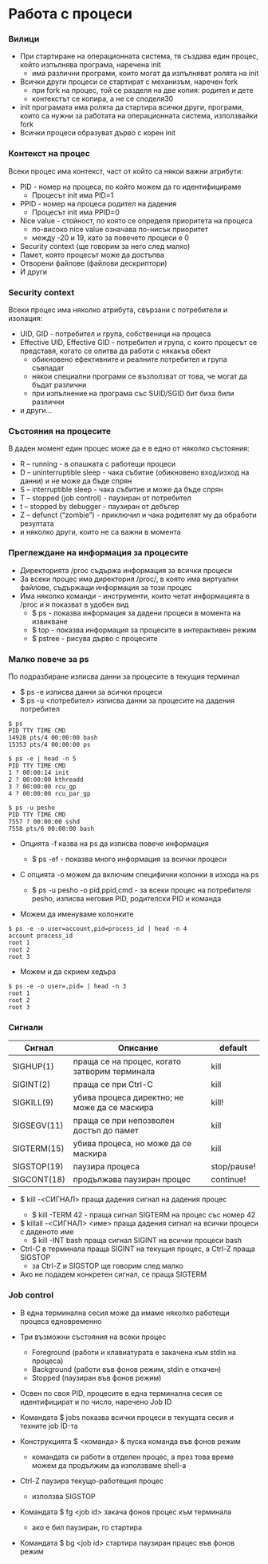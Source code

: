 # Работа с процеси #
### Вилици ###
- При стартиране на операционната система, тя създава един процес, който изпълнява програма, наречена init
  - има различни програми, които могат да изпълняват ролята на init
- Всички други процеси се стартират с механизъм, наречен fork
  - при fork на процес, той се разделя на две копия: родител и дете
  - контекстът се копира, а не се споделя30
- init програмата има ролята да стартира всички други, програми, които са нужни за работата на операционната система, използвайки fork
- Всички процеси образуват дърво с корен init

### Контекст на процес ###
  Всеки процес има контекст, част от който са някои важни атрибути:
- PID - номер на процеса, по който можем да го идентифицираме
  - Процесът init има PID=1
- PPID - номер на процеса родител на дадения
  - Процесът init има PPID=0
- Nice value - стойност, по която се определя приоритета на процеса
  - по-високо nice value означава по-нисък приоритет
  - между -20 и 19, като за повечето процеси е 0
- Security context (ще говорим за него след малко)
- Памет, която процесът може да достъпва
- Отворени файлове (файлови дескриптори)
- И други

### Security context ###
Всеки процес има няколко атрибута, свързани с потребители и изолация:
- UID, GID - потребител и група, собственици на процеса
- Effective UID, Effective GID - потребител и група, с които процесът се
представя, когато се опитва да работи с някакъв обект
  - обикновено ефективните и реалните потребител и група съвпадат
  - някои специални програми се възползват от това, че могат да бъдат
различни
  - при изпълнение на програма със SUID/SGID бит биха били различни
- и други…

### Състояния на процесите ###
В даден момент един процес може да е в едно от няколко състояния:
- R – running - в опашката с работещи процеси
- D – uninterruptible sleep - чака събитие (обикновено вход/изход на данни) и не може да бъде спрян
- S – interruptible sleep - чака събитие и може да бъде спрян
- T – stopped (job control) - паузиран от потребител
- t – stopped by debugger - паузиран от дебъгер
- Z – defunct (“zombie”) - приключил и чака родителят му да обработи резултата
- и няколко други, които не са важни в момента

### Преглеждане на информация за процесите ###
- Директорията /proc съдържа информация за всички процеси
- За всеки процес има директория /proc/<PID>, в която има виртуални файлове, съдържащи информация за този процес
- Има няколко команди - инструменти, които четат информацията в /proc и я показват в удобен вид
  - $ ps - показва информация за дадени процеси в момента на извикване
  - $ top - показва информация за процесите в интерактивен режим
  - $ pstree - рисува дърво с процесите

### Малко повече за ps ###
По подразбиране изписва данни за процесите в текущия терминал
- $ ps -e изписва данни за всички процеси
- $ ps -u <потребител> изписва данни за процесите на дадения потребител
```
$ ps
PID TTY TIME CMD
14928 pts/4 00:00:00 bash
15353 pts/4 00:00:00 ps

$ ps -e | head -n 5
PID TTY TIME CMD
1 ? 00:00:14 init
2 ? 00:00:00 kthreadd
3 ? 00:00:00 rcu_gp
4 ? 00:00:00 rcu_par_gp

$ ps -u pesho
PID TTY TIME CMD
7557 ? 00:00:00 sshd
7558 pts/6 00:00:00 bash
```
- Опцията -f казва на ps да изписва повече информация
  - $ ps -ef - показва много информация за всички процеси
- С опцията -o можем да включим специфични колонки в изхода на ps
  - $ ps -u pesho -o pid,ppid,cmd - за всеки процес на потребителя pesho, изписва неговия PID, родителски PID и командa

- Можем да именуваме колонките
```
$ ps -e -o user=account,pid=process_id | head -n 4
account process_id
root 1
root 2
root 3
```
- Можем и да скрием хедъра
```
$ ps -e -o user=,pid= | head -n 3
root 1
root 2
root 3
```
### Сигнали ###
| Сигнал  | Описание |  default |
| ------------- | ------------- | ------------- |
| SIGHUP(1) | праща се на процес, когато затворим терминала  |  kill |
| SIGINT(2) |  праща се при Ctrl-C | kill |
| SIGKILL(9) | убива процеса директно; не може да се маскира  |  kill! |
| SIGSEGV(11) |  праща се при непозволен достъп до памет | kill |
| SIGTERM(15) |  убива процеса, но може да се маскира | kill |
| SIGSTOP(19) | паузира процеса | stop/pause! |
| SIGCONT(18)  | продължава паузиран процес | continue! |

- $ kill -<СИГНАЛ> <PID> праща дадения сигнал на дадения процес
  - $ kill -TERM 42 - праща сигнал SIGTERM на процес със номер 42
- $ killall -<СИГНАЛ> <име> праща дадения сигнал на всички процеси с даденото име
  - $ kill -INT bash праща сигнал SIGINT на всички процеси bash
- Ctrl-C в терминала праща SIGINT на текущия процес, а Ctrl-Z праща SIGSTOP
  - за Ctrl-Z и SIGSTOP ще говорим след малко
- Ако не подадем конкретен сигнал, се праща SIGTERM

### Job control ###
- В една терминална сесия може да имаме няколко работещи процеса
едновременно
- Три възможни състояния на всеки процес
  - Foreground (работи и клавиатурата е закачена към stdin на процеса)
  - Background (работи във фонов режим, stdin е откачен)
  - Stopped (паузиран във фонов режим)
- Освен по своя PID, процесите в една терминална сесия се идентифицират и по число, наречено Job ID

- Командата $ jobs показва всички процеси в текущата сесия и техните job ID-та
- Конструкцията $ <команда> & пуска команда във фонов режим
  - командата си работи в отделен процес, а през това време можем да продължим да използваме shell-а
- Ctrl-Z паузира текущо-работещия процес
  - използва SIGSTOP
- Командата $ fg \<job id\> закача фонов процес към терминала
  - ако е бил паузиран, го стартира
- Командата $ bg \<job id\> стартира паузиран працес във фонов режим
